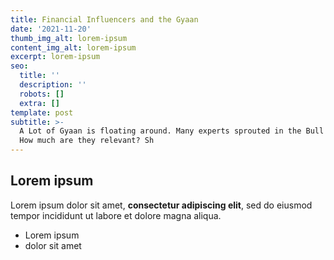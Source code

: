 ```yaml
---
title: Financial Influencers and the Gyaan
date: '2021-11-20'
thumb_img_alt: lorem-ipsum
content_img_alt: lorem-ipsum
excerpt: lorem-ipsum
seo:
  title: ''
  description: ''
  robots: []
  extra: []
template: post
subtitle: >-
  A Lot of Gyaan is floating around. Many experts sprouted in the Bull Market.
  How much are they relevant? Sh
---
```

## Lorem ipsum

Lorem ipsum dolor sit amet, **consectetur adipiscing elit**, sed do eiusmod tempor incididunt ut labore et dolore magna aliqua.

- Lorem ipsum
- dolor sit amet